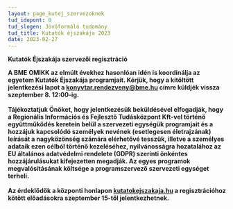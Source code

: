 ```yaml
---
layout: page_kutej_szervezoknek
tud_idopont: 0
tud_slogen: Jövőformáló tudomány
tud_title: Kutatók éjszakája 2023
date: 2023-02-27
---
```


<b>Kutatók Éjszakája szervezői regisztráció<b>

A BME OMIKK az elmúlt évekhez hasonlóan idén is koordinálja az egyetem Kutatók Éjszakája programjait.
Kérjük, hogy a kitöltött jelentkezési lapot a <b>konyvtar.rendezveny@bme.hu</b> címre küldjék vissza <b>szeptember 8. 12:00-ig</b>.
<br><br>
Tájékoztatjuk Önöket, hogy jelentkezésük beküldésével elfogadják, hogy a Regionális Információs és Fejlesztő Tudásközpont Kft-vel történő együttműködés keretein belül a szervezeti egységük programjait és a hozzájuk kapcsolódó személyek nevének (esetlegesen életrajzának) leírását a nagyközönség számára elérhetővé tesszük, illetve a személyes adataik ezen célból történő kezeléséhez, nyilvánosságra hozatalához az EU általános adatvédelmi rendelete (GDPR) szerinti önkéntes hozzájárulásukat kifejezetten megadják.
Az egyes programok megvalósításának költsége a programszervező szervezeti egységet terheli.
<br><br>Az érdeklődők a központi honlapon [kutatokejszakaja.hu](https://www.kutatokejszakaja.hu) a regisztrációhoz kötött előadásokra szeptember 15-től jelentkezhetnek.

